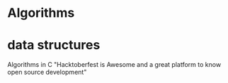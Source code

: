 # Algorithms
# data structures
Algorithms in C
"Hacktoberfest is Awesome and a great platform to know open source development"
